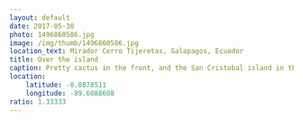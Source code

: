 ```yaml
---
layout: default
date: 2017-05-30
photo: 1496860586.jpg
image: /img/thumb/1496860586.jpg
location_text: Mirador Cerro Tijeretas, Galapagos, Ecuador
title: Over the island
caption: Pretty cactus in the front, and the San Cristobal island in the background. It is considered as the prettiest one of the entire arccchipelago.
location:
    latitude: -0.8878511
    longitude: -89.6088608
ratio: 1.33333
---
```

